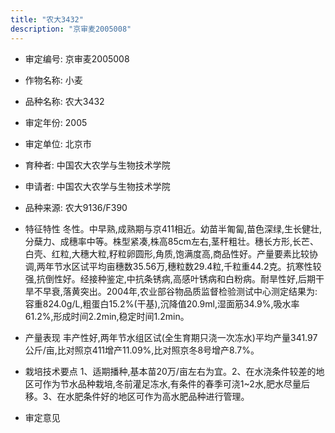 ```yaml
---
title: "农大3432"
description: "京审麦2005008"
---
```

* 审定编号:  京审麦2005008

*  作物名称:  小麦

*  品种名称:  农大3432

*  审定年份:  2005

*  审定单位:  北京市

* 育种者:  中国农大农学与生物技术学院

*  申请者:  中国农大农学与生物技术学院

*  品种来源:  农大9136/F390

*  特征特性
冬性。中早熟,成熟期与京411相近。幼苗半匍匐,苗色深绿,生长健壮,分蘖力、成穗率中等。株型紧凑,株高85cm左右,茎秆粗壮。穗长方形,长芒、白壳、红粒,大穗大粒,籽粒卵圆形,角质,饱满度高,商品性好。产量要素比较协调,两年节水区试平均亩穗数35.56万,穗粒数29.4粒,千粒重44.2克。抗寒性较强,抗倒性好。经接种鉴定,中抗条锈病,高感叶锈病和白粉病。耐旱性好,后期干旱不早衰,落黄突出。2004年,农业部谷物品质监督检验测试中心测定结果为:容重824.0g/L,粗蛋白15.2%(干基),沉降值20.9ml,湿面筋34.9%,吸水率61.2%,形成时间2.2min,稳定时间1.2min。

*  产量表现
丰产性好,两年节水组区试(全生育期只浇一次冻水)平均产量341.97公斤/亩,比对照京411增产11.09%,比对照京冬8号增产8.7%。

*  栽培技术要点
1、适期播种,基本苗20万/亩左右为宜。2、在水浇条件较差的地区可作为节水品种栽培,冬前灌足冻水,有条件的春季可浇1~2水,肥水尽量后移。3、在水肥条件好的地区可作为高水肥品种进行管理。

*  审定意见

